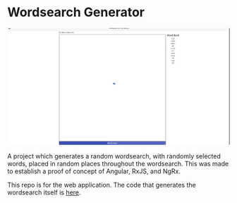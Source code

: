 # Wordsearch Generator

![wsgif](ui/src/assets/wsgen.gif)

A project which generates a random wordsearch, with randomly selected words,
placed in random places throughout the wordsearch. This was made to establish a
proof of concept of Angular, RxJS, and NgRx.

This repo is for the web application.
The code that generates the wordsearch itself is [here](https://github.com/n768d465/neild.wordsearch).
